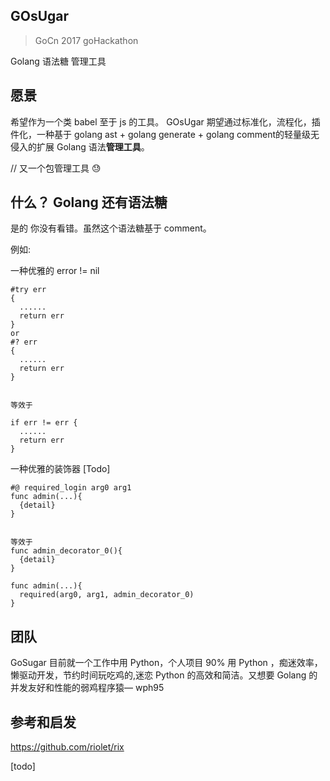 ## **GOsUgar**

> GoCn 2017 goHackathon

Golang 语法糖 管理工具

## 愿景

希望作为一个类 babel 至于 js 的工具。 GOsUgar 期望通过标准化，流程化，插件化，一种基于 golang ast + golang generate + golang comment的轻量级无侵入的扩展 Golang 语法**管理工具**。

// 又一个包管理工具 😓



## 什么？ Golang 还有语法糖

是的 你没有看错。虽然这个语法糖基于 comment。

例如:

一种优雅的 error != nil

```
#try err
{
  ......
  return err
}
or
#? err
{
  ......
  return err
}


等效于

if err != err {
  ......
  return err
}
```



一种优雅的装饰器  [Todo]

```
#@ required_login arg0 arg1
func admin(...){
  {detail}
}


等效于
func admin_decorator_0(){
  {detail}
}

func admin(...){
  required(arg0, arg1, admin_decorator_0) 
}
```



## 团队

GoSugar 目前就一个工作中用 Python，个人项目 90% 用 Python ，痴迷效率，懒驱动开发，节约时间玩吃鸡的,迷恋 Python 的高效和简洁。又想要 Golang 的并发友好和性能的弱鸡程序猿— wph95



## 参考和启发

https://github.com/riolet/rix

[todo]